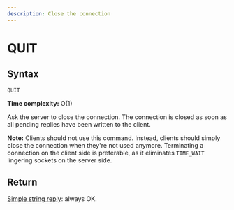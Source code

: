 ```yaml
---
description: Close the connection
---
```


# QUIT

## Syntax

    QUIT 

**Time complexity:** O(1)

Ask the server to close the connection.
The connection is closed as soon as all pending replies have been written to the
client.

**Note:** Clients should not use this command.
Instead, clients should simply close the connection when they're not used anymore.
Terminating a connection on the client side is preferable, as it eliminates `TIME_WAIT` lingering sockets on the server side.

## Return

[Simple string reply](https://redis.io/docs/reference/protocol-spec#resp-simple-strings): always OK.
